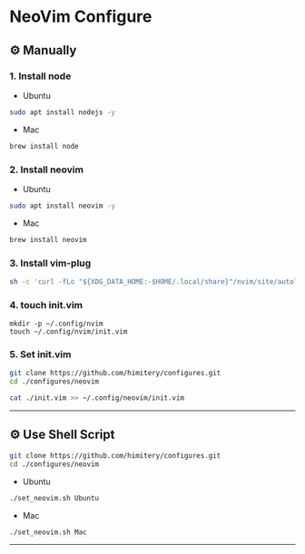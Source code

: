 # NeoVim Configure

## ⚙️ Manually

### 1. Install node

- Ubuntu

```bash
sudo apt install nodejs -y
```

- Mac

```bash
brew install node
```

### 2. Install neovim

- Ubuntu

```bash
sudo apt install neovim -y
```

- Mac

```bash
brew install neovim
```

### 3. Install vim-plug

```bash
sh -c 'curl -fLo "${XDG_DATA_HOME:-$HOME/.local/share}"/nvim/site/autoload/plug.vim --create-dirs https://raw.githubusercontent.com/junegunn/vim-plug/master/plug.vim'
```

### 4. touch init.vim

```
mkdir -p ~/.config/nvim
touch ~/.config/nvim/init.vim
```

### 5. Set init.vim

```bash
git clone https://github.com/himitery/configures.git
cd ./configures/neovim
```

```bash
cat ./init.vim >> ~/.config/neovim/init.vim
```

---

## ⚙️ Use Shell Script

```bash
git clone https://github.com/himitery/configures.git
cd ./configures/neovim
```

- Ubuntu

```bash
./set_neovim.sh Ubuntu
```

- Mac

```bash
./set_neovim.sh Mac
```

---
